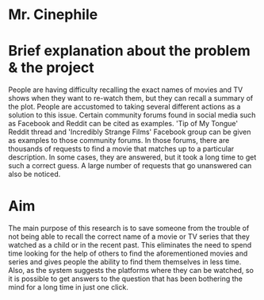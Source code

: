 # Mr. Cinephile

# Brief explanation about the problem & the project
People are having difficulty recalling the exact names of movies and TV shows when they want
to re-watch them, but they can recall a summary of the plot. People are accustomed to taking
several different actions as a solution to this issue. Certain community forums found in social
media such as Facebook and Reddit can be cited as examples. 'Tip of My Tongue' Reddit
thread and 'Incredibly Strange Films' Facebook group can be given as examples to those
community forums. In those forums, there are thousands of requests to find a movie that
matches up to a particular description. In some cases, they are answered, but it took a long
time to get such a correct guess. A large number of requests that go unanswered can also be
noticed.

# Aim
The main purpose of this research is to save someone from the trouble of not being able to
recall the correct name of a movie or TV series that they watched as a child or in the recent
past. This eliminates the need to spend time looking for the help of others to find the
aforementioned movies and series and gives people the ability to find them themselves in less
time. Also, as the system suggests the platforms where they can be watched, so it is possible to
get answers to the question that has been bothering the mind for a long time in just one click.


